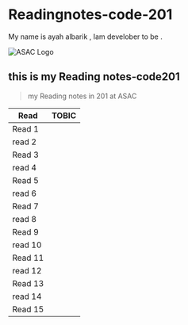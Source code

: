 # Readingnotes-code-201
My name is ayah albarik , Iam develober to be .

![ASAC Logo](https://intaj.net/wp-content/uploads/2020/08/ASAC-Bilingual-1024x220.png)

## this is my Reading notes-code201
> my Reading notes in 201 at ASAC 


Read | TOBIC 
------------ | -------------
Read 1 | 
read 2 | 
Read 3 | 
read 4 | 
Read 5 | 
read 6 | 
Read 7 | 
read 8 | 
Read 9 | 
read 10 | 
Read 11 | 
read 12 | 
Read 13 | 
read 14 | 
Read 15 | 

